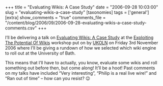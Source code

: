 +++
title = "Evaluating Wikis: A Case Study"
date = "2006-09-28 10:03:00"
slug = "evaluating-wikis-a-case-study"
[taxonomies]
tags = ['general']
[extra]
show_comments = "true"
comments_file = "/content/blog/2006/09/2006-09-28-evaluating-wikis-a-case-study-comments.csv"
+++

I’ll be delivering a talk on [Evaluating Wikis: A Case Study](http://www.ukoln.ac.uk/web-focus/events/workshops/wiki-workshop-2006/talks/wilson/) at the [Exploiting The Potential Of Wikis](http://www.ukoln.ac.uk/web-focus/events/workshops/wiki-workshop-2006/) workshop put on by [UKOLN](http://www.ukoln.ac.uk/) on Friday 3rd November 2006 where I’ll be giving a rundown of how we selected which wiki engine to roll out at the University of Bath.

This means that I’ll have to actually, you know, evaluate some wikis and roll something out before then, but come along! It’ll be a hoot! Past comments on my talks have included “Very interesting”, “Philip is a real live wire!” and “Ran out of time” – how can you resist? 😉
